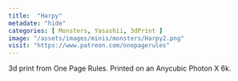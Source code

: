 ```yaml
---
title:  "Harpy"
metadate: "hide"
categories: [ Monsters, Yasashii, 3dPrint ]
image: "/assets/images/minis/monsters/Harpy2.png"
visit: "https://www.patreon.com/onepagerules"
---
```

3d print from One Page Rules. 
Printed on an Anycubic Photon X 6k.